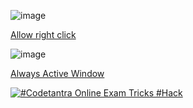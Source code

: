 ![image](https://user-images.githubusercontent.com/61316762/186152375-9ef8dc1d-828f-4279-9cf4-3fa07bd7c38e.png)

[Allow right click](https://chrome.google.com/webstore/detail/absolute-enable-right-cli/jdocbkpgdakpekjlhemmfcncgdjeiika)

![image](https://user-images.githubusercontent.com/61316762/186152626-f205a7e7-db61-478b-af1c-f68bf4a1ca54.png)

[Always Active Window](https://chrome.google.com/webstore/detail/always-active-window-alwa/ehllkhjndgnlokhomdlhgbineffifcbj)


[![#Codetantra Online Exam Tricks #Hack](https://user-images.githubusercontent.com/61316762/186154044-e232850e-4a48-4dbd-9288-73bb59871ef0.png)](https://www.youtube.com/watch?v=V_4nYzG07jE "#Codetantra Online Exam Tricks #Hack")
